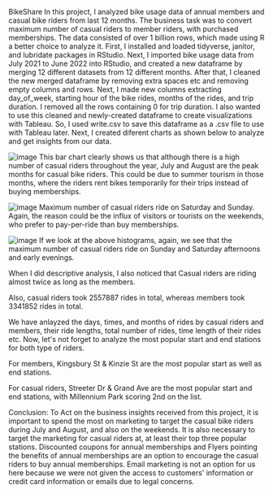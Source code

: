 BikeShare 
In this project, I analyzed bike usage data of annual members and casual bike riders from last 12 months. The business task was to convert maximum number of casual riders to member riders, with purchased memberships. The data consisted of over 1 billion rows, which made using R a better choice to analyze it. 
First, I installed and loaded tidyverse, janitor, and lubridate packages in RStudio. 
Next, I imported bike usage data from July 2021 to June 2022 into RStudio, and created a new dataframe by merging 12 different datasets from 12 different months. After that, I cleaned the new merged dataframe by removing extra spaces etc and removing empty columns and rows.
Next, I made new columns extracting day_of_week, starting hour of the bike rides, months of the rides, and trip duration. I removed all the rows containing 0 for trip duration.
I also wanted to use this cleaned and newly-created dataframe to create visualizations with Tableau. So, I used write.csv to save this dataframe as a .csv file to use with Tableau later.
Next, I created diferent charts as shown below to analyze and get insights from our data.

![image](https://user-images.githubusercontent.com/99208128/201503465-7fae7135-dbd2-4167-8fd7-ab50385c331a.png)
This bar chart clearly shows us that although there is a high number of casual riders throughout the year, July and August are the peak months for casual bike riders. This could be due to summer tourism in those months, where the riders rent bikes temporarily for their trips instead of buying memberships. 

![image](https://user-images.githubusercontent.com/99208128/201503720-4c4a9929-71ca-4b24-a993-f5e228932c28.png)
Maximum number of casual riders ride on Saturday and Sunday. Again, the reason could be the influx of visitors or tourists on the weekends, who prefer to pay-per-ride than buy memberships.

![image](https://user-images.githubusercontent.com/99208128/201503841-aeb880f4-588e-413b-84a6-b6fec79de00a.png)
If we look at the above histograms, again, we see that the maximum number of casual riders ride on Sunday and Saturday afternoons and early evenings.

When I did descriptive analysis, I also noticed that Casual riders are riding almost twice as long as the members.



Also, casual riders took 2557887 rides in total, whereas members took 3341852 rides in total.
         

We have anlayzed the days, times, and months of rides by casual riders and members, their ride lengths, total number of rides, time length of their rides etc. Now, let's not forget to analyze the most popular start and end stations for both type of riders.
 
For members, Kingsbury St & Kinzie St are the most popular start as well as end stations.
 
For casual riders, Streeter Dr & Grand Ave are the most popular start and end stations, with Millennium Park scoring 2nd on the list. 

Conclusion: To Act on the business insights received from this project, it is important to spend the most on marketing to target the casual bike riders during July and August, and also on the weekends. It is also necessary to target the marketing for casual riders at, at least their top three popular stations. Discounted coupons for annual memberships and Flyers pointing the benefits of annual memberships are an option to encourage the casual riders to buy annual memberships. Email marketing is not an option for us here because we were not given the access to customers' information or credit card information or emails due to legal concerns.
